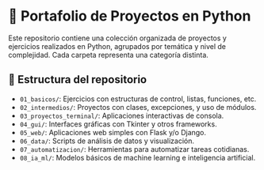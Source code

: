 # 🐍 Portafolio de Proyectos en Python

Este repositorio contiene una colección organizada de proyectos y ejercicios realizados en Python, agrupados por temática y nivel de complejidad. Cada carpeta representa una categoría distinta.

## 📂 Estructura del repositorio

- `01_basicos/`: Ejercicios con estructuras de control, listas, funciones, etc.
- `02_intermedios/`: Proyectos con clases, excepciones, y uso de módulos.
- `03_proyectos_terminal/`: Aplicaciones interactivas de consola.
- `04_gui/`: Interfaces gráficas con Tkinter y otros frameworks.
- `05_web/`: Aplicaciones web simples con Flask y/o Django.
- `06_data/`: Scripts de análisis de datos y visualización.
- `07_automatizacion/`: Herramientas para automatizar tareas cotidianas.
- `08_ia_ml/`: Modelos básicos de machine learning e inteligencia artificial.
